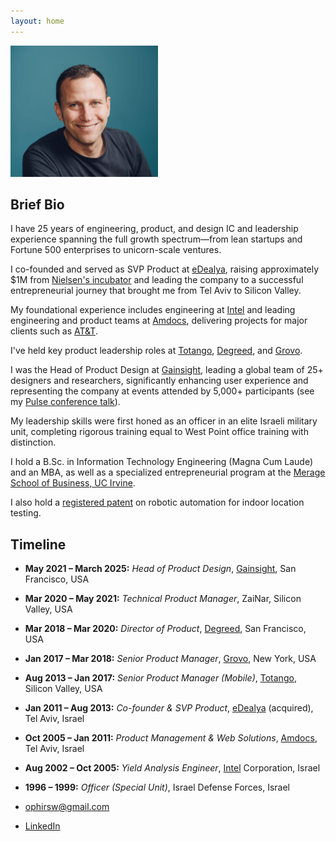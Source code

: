 ```yaml
---
layout: home
---
```


<img src="assets/images/profilepic.jpg" alt="Ophir Sweiry photo" class="center rounded-corners" style="height:10em;height:15em;">

Brief Bio
---------

I have 25 years of engineering, product, and design IC and leadership experience spanning the full growth spectrum—from lean startups and Fortune 500 enterprises to unicorn-scale ventures. 

I co-founded and served as SVP Product at [eDealya](https://www.crunchbase.com/organization/edealya), raising approximately $1M from [Nielsen's incubator](https://www.nielsen.com) and leading the company to a successful entrepreneurial journey that brought me from Tel Aviv to Silicon Valley. 

My foundational experience includes engineering at [Intel](https://www.intel.com) and leading engineering and product teams at [Amdocs](https://www.amdocs.com), delivering projects for major clients such as [AT&T](https://www.att.com). 

I've held key product leadership roles at [Totango](https://www.totango.com), [Degreed](https://www.degreed.com), and [Grovo](https://www.grovo.com).

I was the Head of Product Design at [Gainsight](https://www.gainsight.com), leading a global team of 25+ designers and researchers, significantly enhancing user experience and representing the company at events attended by 5,000+ participants (see my [Pulse conference talk](https://www.gainsight.com/pulse/)).

My leadership skills were first honed as an officer in an elite Israeli military unit, completing rigorous training equal to West Point office training with distinction. 

I hold a B.Sc. in Information Technology Engineering (Magna Cum Laude) and an MBA, as well as a specialized entrepreneurial program at the [Merage School of Business, UC Irvine](https://merage.uci.edu). 

I also hold a [registered patent](https://patents.google.com/patent/US11785482B1/) on robotic automation for indoor location testing.

Timeline
--------

- **May 2021 – March 2025:** _Head of Product Design_, [Gainsight](https://www.gainsight.com), San Francisco, USA
- **Mar 2020 – May 2021:** _Technical Product Manager_, ZaiNar, Silicon Valley, USA
- **Mar 2018 – Mar 2020:** _Director of Product_, [Degreed](https://www.degreed.com), San Francisco, USA
- **Jan 2017 – Mar 2018:** _Senior Product Manager_, [Grovo](https://www.grovo.com), New York, USA
- **Aug 2013 – Jan 2017:** _Senior Product Manager (Mobile)_, [Totango](https://www.totango.com), Silicon Valley, USA
- **Jan 2011 – Aug 2013:** _Co-founder & SVP Product_, [eDealya](https://www.crunchbase.com/organization/edealya) (acquired), Tel Aviv, Israel
- **Oct 2005 – Jan 2011:** _Product Management & Web Solutions_, [Amdocs](https://www.amdocs.com), Tel Aviv, Israel
- **Aug 2002 – Oct 2005:** _Yield Analysis Engineer_, [Intel](https://www.intel.com) Corporation, Israel
- **1996 – 1999:** _Officer (Special Unit)_, Israel Defense Forces, Israel

- [ophirsw@gmail.com](mailto:ophirsw@gmail.com)  
- [LinkedIn](https://www.linkedin.com/in/ophirsw)
